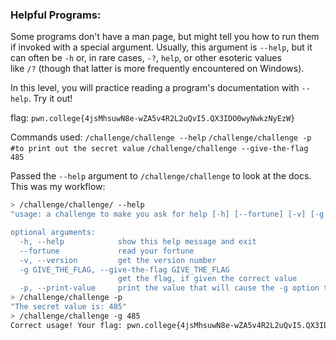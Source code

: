 ### Helpful Programs: 

Some programs don't have a man page, but might tell you how to run them if invoked with a special argument. Usually, this argument is `--help`, but it can often be `-h` or, in rare cases, `-?`, `help`, or other esoteric values like `/?` (though that latter is more frequently encountered on Windows).

In this level, you will practice reading a program's documentation with `--help`. Try it out!

flag: `pwn.college{4jsMhsuwN8e-wZA5v4R2L2uQvI5.QX3IDO0wyNwkzNyEzW}`

Commands used: 
`/challenge/challenge --help`
`/challenge/challenge -p #to print out the secret value`
`/challenge/challenge --give-the-flag 485`

Passed the `--help` argument to `/challenge/challenge` to look at the docs. This was my workflow: 
```bash
> /challenge/challenge/ --help 
"usage: a challenge to make you ask for help [-h] [--fortune] [-v] [-g GIVE_THE_FLAG] [-p]

optional arguments:
  -h, --help            show this help message and exit
  --fortune             read your fortune
  -v, --version         get the version number
  -g GIVE_THE_FLAG, --give-the-flag GIVE_THE_FLAG
                        get the flag, if given the correct value
  -p, --print-value     print the value that will cause the -g option to give you the flag"
> /challenge/challenge -p 
"The secret value is: 485"
> /challenge/challenge -g 485
Correct usage! Your flag: pwn.college{4jsMhsuwN8e-wZA5v4R2L2uQvI5.QX3IDO0wyNwkzNyEzW}
```
